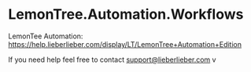 # LemonTree.Automation.Workflows

LemonTee Automation: https://help.lieberlieber.com/display/LT/LemonTree+Automation+Edition

If you need help feel free to contact support@lieberlieber.com v
